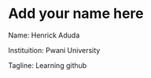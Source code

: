 # Add your name here

Name: Henrick Aduda

Instituition: Pwani University

Tagline: Learning github
